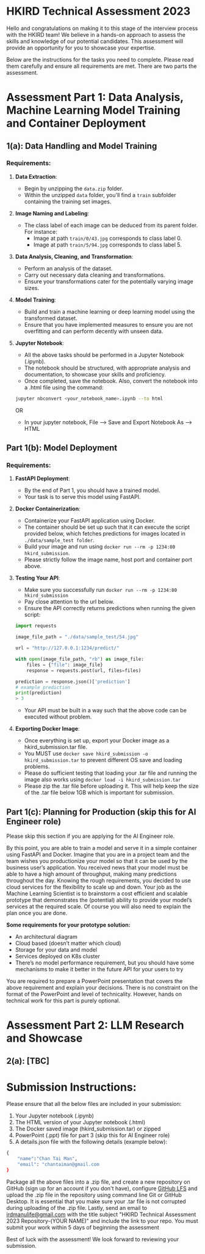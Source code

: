 # HKIRD Technical Assessment 2023

Hello and congratulations on making it to this stage of the interview process with the HKIRD team! We believe in a hands-on approach to assess the skills and knowledge of our potential candidates. This assessment will provide an opportunity for you to showcase your expertise.

Below are the instructions for the tasks you need to complete. Please read them carefully and ensure all requirements are met. There are two parts the assessment. 

# Assessment Part 1: Data Analysis, Machine Learning Model Training and Container Deployment

## 1(a): Data Handling and Model Training

### Requirements:

1. **Data Extraction**:
    - Begin by unzipping the `data.zip` folder.
    - Within the unzipped `data` folder, you'll find a `train` subfolder containing the training set images.

2. **Image Naming and Labeling**:
    - The class label of each image can be deduced from its parent folder. For instance:
      - Image at path `train/0/43.jpg` corresponds to class label 0.
      - Image at path `train/5/94.jpg` corresponds to class label 5.

3. **Data Analysis, Cleaning, and Transformation**:
    - Perform an analysis of the dataset.
    - Carry out necessary data cleaning and transformations.
    - Ensure your transformations cater for the potentially varying image sizes.

4. **Model Training**:
    - Build and train a machine learning or deep learning model using the transformed dataset.
    - Ensure that you have implemented measures to ensure you are not overfitting and can perform decently with unseen data.

5. **Jupyter Notebook**:
    - All the above tasks should be performed in a Jupyter Notebook (.ipynb).
    - The notebook should be structured, with appropriate analysis and documentation, to showcase your skills and proficiency.
    - Once completed, save the notebook. Also, convert the notebook into a .html file using the command:
    ```bash
    jupyter nbconvert <your_notebook_name>.ipynb --to html
    ```
    OR
    - In your jupyter notebook, File --> Save and Export Notebook As --> HTML

## Part 1(b): Model Deployment

### Requirements:

1. **FastAPI Deployment**:
    - By the end of Part 1, you should have a trained model.
    - Your task is to serve this model using FastAPI.

2. **Docker Containerization**:
    - Containerize your FastAPI application using Docker.
    - The container should be set up such that it can execute the script provided below, which fetches predictions for images located in `./data/sample_test folder`.
    - Build your image and run using `docker run --rm -p 1234:80 hkird_submission`.
    - Please strictly follow the image name, host port and container port above.

3. **Testing Your API**:
    - Make sure you successfully run `docker run --rm -p 1234:80 hkird_submission`
    - Pay close attention to the url below.
    - Ensure the API correctly returns predictions when running the given script:
    ```python
    import requests

    image_file_path = "./data/sample_test/54.jpg"

    url = "http://127.0.0.1:1234/predict/"

    with open(image_file_path, "rb") as image_file:
        files = {"file": image_file}
        response = requests.post(url, files=files)

    prediction = response.json()['prediction']
    # example prediction
    print(prediction)
    > 3
    ```
    - Your API must be built in a way such that the above code can be executed without problem.


4. **Exporting Docker Image**:
    - Once everything is set up, export your Docker image as a hkird_submission.tar file.
    - You MUST use `docker save hkird_submission -o hkird_submission.tar` to prevent different OS save and loading problems.
    - Please do sufficient testing that loading your .tar file and running the image also works using `docker load -i hkird_submission.tar`
    - Please zip the .tar file before uploading it. This will help keep the size of the .tar file below 1GB which is important for submission.
  
## Part 1(c): Planning for Production (skip this for AI Engineer role)

Please skip this section if you are applying for the AI Engineer role.

By this point, you are able to train a model and serve it in a simple container using FastAPI and Docker. Imagine that you are in a project team and the team wishes you productionize your model so that it can be used by the business user’s application. You received news that your model must be able to have a high amount of throughput, making many predictions throughout the day. Knowing the rough requirements, you decided to use cloud services for the flexibility to scale up and down. 
Your job as the Machine Learning Scientist is to brainstorm a cost efficient and scalable prototype that demonstrates the (potential) ability to provide your model’s services at the required scale. Of course you will also need to explain the plan once you are done.

**Some requirements for your prototype solution:**
* An architectural diagram
* Cloud based (doesn’t matter which cloud)
* Storage for your data and model
* Services deployed on K8s cluster
* There’s no model performance requirement, but you should have some mechanisms to make it better in the future API for your users to try

You are required to prepare a PowerPoint presentation that covers the above requirement and explain your decisions. There is no constraint on the format of the PowerPoint and level of technicality. However, hands on technical work for this part is purely optional.

# Assessment Part 2: LLM Research and Showcase

## 2(a): [TBC]



# Submission Instructions:

Please ensure that all the below files are included in your submission:

1. Your Jupyter notebook (.ipynb)
2. The HTML version of your Jupyter notebook (.html)
3. The Docker saved image (hkird_submission.tar) or zipped
4. PowerPoint (.ppt) file for part 3 (skip this for AI Engineer role)
5. A details.json file with the following details (example below):

```python
{
    "name":"Chan Tai Man",
    "email": "chantaiman@gmail.com
}
```

Package all the above files into a .zip file, and create a new repository on GitHub (sign up for an account if you don't have), configure [GitHub LFS](https://docs.github.com/en/repositories/working-with-files/managing-large-files/configuring-git-large-file-storage) and upload the .zip file in the repository using command line Git or GitHub Desktop. It is essential that you make sure your .tar file is not corrupted during uploading of the .zip file. Lastly, send an email to irdmanulife@gmail.com with the title subject "HKIRD Technical Assessment 2023 Repository-(YOUR NAME)" and include the link to your repo. You must submit your work within 5 days of beginning the assessment

Best of luck with the assessment! We look forward to reviewing your submission.
